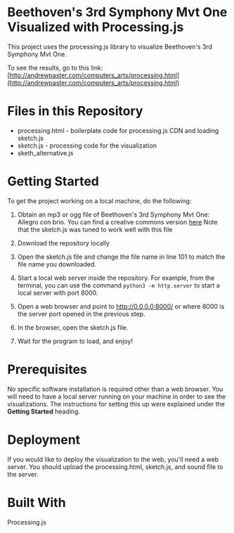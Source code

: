 # Beethoven's 3rd Symphony Mvt One Visualized with Processing.js

This project uses the processing.js library to visualize Beethoven's 3rd
Symphony Mvt One. 

To see the results, go to this link:
[http://andrewpaster.com/computers_arts/processing.html](http://andrewpaster.com/computers_arts/processing.html)

# Files in this Repository
* processing.html - boilerplate code for processing.js CDN and loading sketch.js
* sketch.js - processing code for the visualization
* sketh_alternative.js

# Getting Started

To get the project working on a local machine, do the following:
1. Obtain an mp3 or ogg file of Beethoven's 3rd Symphony Mvt One: Allegro 
con brio. You can find a creative commons version [here](https://imslp.org/wiki/Symphony_No.3%2C_Op.55_(Beethoven%2C_Ludwig_van)) Note that the sketch.js was tuned to work well with this file

2. Download the repository locally

3. Open the sketch.js file and change the file name in line 101 to match
the file name you downloaded.

4. Start a local web server inside the repository. For example, from the terminal, you can use the command `python3 -m http.server` to start a local
server with port 8000.

5. Open a web browser and point to http://0.0.0.0:8000/ or where 8000 is the
server port opened in the previous step.

6. In the browser, open the sketch.js file.

7. Wait for the program to load, and enjoy!

# Prerequisites

No specific software installation is required other than a web browser. You will need to have a local server running on your machine in order to see the visualizations. The instructions for setting this up were explained under the **Getting Started** heading.

# Deployment

If you would like to deploy the visualization to the web, you'll need a web
server. You should upload the processing.html, sketch.js, and sound file to
the server.

# Built With
Processing.js